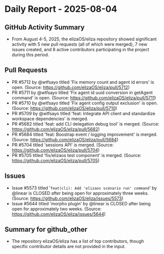 # Daily Report - 2025-08-04

## GitHub Activity Summary
- From August 4-5, 2025, the elizaOS/eliza repository showed significant activity with 5 new pull requests (all of which were merged), 7 new issues created, and 8 active contributors participating in the project during this period.

## Pull Requests
- PR #5712 by @wtfsayo titled 'Fix memory count and agent id errors' is open. (Source: https://github.com/elizaOS/eliza/pull/5712)
- PR #5711 by @wtfsayo titled 'Fix agent id uuid conversion in getAgent command' is open. (Source: https://github.com/elizaOS/eliza/pull/5711)
- PR #5710 by @wtfsayo titled 'Fix agent config output exclusion' is open. (Source: https://github.com/elizaOS/eliza/pull/5710)
- PR #5709 by @wtfsayo titled 'feat: Integrate API client and standardize workspace dependencies' is merged.
- PR #5682 titled 'feat: add CLI delegation debug tool' is merged. (Source: https://github.com/elizaOS/eliza/pull/5682)
- PR #5684 titled 'feat: Boostrap event / logging improvement' is merged. (Source: https://github.com/elizaOS/eliza/pull/5684)
- PR #5704 titled 'sessions API' is merged. (Source: https://github.com/elizaOS/eliza/pull/5704)
- PR #5705 titled 'fix/elizaos test component' is merged. (Source: https://github.com/elizaOS/eliza/pull/5705)

## Issues
- Issue #5573 titled '`feat(cli): Add 'elizaos scenario run' command`' by @linear is CLOSED after being open for approximately three weeks. (Source: https://github.com/elizaOS/eliza/issues/5573)
- Issue #5644 titled 'morpho plugin' by @linear is CLOSED after being open for approximately two weeks. (Source: https://github.com/elizaOS/eliza/issues/5644)

## Summary for github_other
- The repository elizaOS/eliza has a list of top contributors, though specific contributor details are not provided in the input.